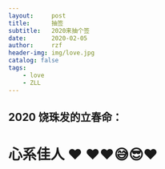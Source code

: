 ```yaml
---
layout:     post
title:      抽签
subtitle:   2020来抽个签
date:       2020-02-05
author:     rzf
header-img: img/love.jpg
catalog: false
tags:
    - love
    - ZLL
---
```

## 2020 饶珠发的立春命：
# 心系佳人 :heart: :heart::heart:😅:sunglasses::heart:
